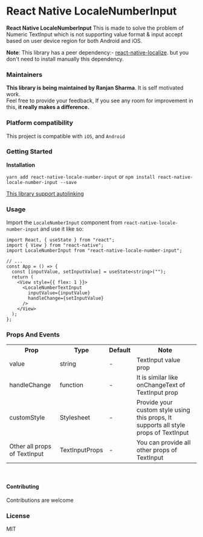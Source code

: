 # React Native LocaleNumberInput

**React Native LocaleNumberInput** This is  made to solve the problem of Numeric TextInput which is not supporting value format & input accept based on user device region for both Android and iOS.

 **Note**: This library has a peer dependency:- [react-native-localize](https://github.com/zoontek/react-native-localize). but you don't need to install manually this dependency.

### Maintainers

**This library is being maintained by Ranjan Sharma**. It is self motivated work.  
Feel free to provide your feedback, If you see any room for improvement in this, **it really makes a difference.**

### Platform compatibility

This project is compatible with `iOS`, and `Android`

### Getting Started

**Installation**

`yarn add react-native-locale-number-input` or `npm install react-native-locale-number-input --save`

[This library support autolinking](https://github.com/react-native-community/cli/blob/main/docs/autolinking.md)

### Usage

Import the `LocaleNumberInput` component from `react-native-locale-number-input` and use it like so:

```tsx
import React, { useState } from "react";
import { View } from "react-native";
import LocaleNumberInput from "react-native-locale-number-input";

// ...
const App = () => {
  const [inputValue, setInputValue] = useState<string>("");
  return (
    <View style={{ flex: 1 }}>
      <LocaleNumberTextInput
        inputValue={inputValue}
        handleChange={setInputValue}
      />
    </View>
  );
};
```

### Props And Events

<table>
<tr>
    <th>Prop</th>
    <th>Type</th>
    <th>Default</th>
    <th>Note</th>
</tr>
<tr>
    <td>value</td>
    <td>string</td>
    <td>-</td>
    <td>TextInput value prop</td>
</tr>
<tr>
    <td>handleChange</td>
    <td>function</td>
    <td>-</td>
    <td>It is similar like onChangeText of TextInput prop</td>
</tr>
<tr>
    <td>customStyle</td>
    <td>Stylesheet</td>
    <td>-</td>
    <td>Provide your custom style using this props, It supports all style props of TextInput</td>
</tr>
<tr>
    <td>Other all props of TextInput</td>
    <td>TextInputProps</td>
    <td>-</td>
    <td>You can provide all other props of TextInput</td>
</tr>
</table>
<br/>

#### Contributing

Contributions are welcome

### License

MIT

